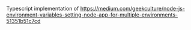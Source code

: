 Typescript implementation of https://medium.com/geekculture/node-js-environment-variables-setting-node-app-for-multiple-environments-51351b51c7cd

